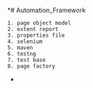 *# Automation_Framework

	1. page object model
	2. extent report
	3. properties file
	4. selenium
	5. maven
	6. testng
	7. test base
	8. page factory
*
